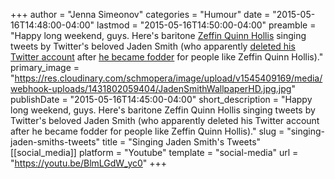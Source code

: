 +++
author = "Jenna Simeonov"
categories = "Humour"
date = "2015-05-16T14:48:00-04:00"
lastmod = "2015-05-16T14:50:00-04:00"
preamble = "Happy long weekend, guys. Here's baritone [Zeffin Quinn Hollis](http://www.zeffin.com/#!opera/c1w4l) singing tweets by Twitter's beloved Jaden Smith (who apparently [deleted his Twitter account](https://twitter.com/officialjaden) after [he became fodder](http://ca.complex.com/pop-culture/2013/11/jaden-smith-dumbest-tweets/6) for people like Zeffin Quinn Hollis)."
primary_image = "https://res.cloudinary.com/schmopera/image/upload/v1545409169/media/webhook-uploads/1431802059404/JadenSmithWallpaperHD.jpg.jpg"
publishDate = "2015-05-16T14:45:00-04:00"
short_description = "Happy long weekend, guys. Here&#039;s baritone Zeffin Quinn Hollis singing tweets by Twitter&#039;s beloved Jaden Smith (who apparently deleted his Twitter account after he became fodder for people like Zeffin Quinn Hollis)."
slug = "singing-jaden-smiths-tweets"
title = "Singing Jaden Smith&#039;s Tweets"
[[social_media]]
platform = "Youtube"
template = "social-media"
url = "https://youtu.be/BlmLGdW_yc0"
+++



